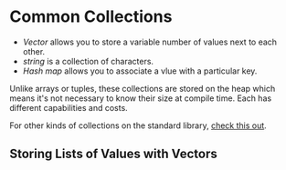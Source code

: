 # Common Collections

- *Vector* allows you to store a variable number of values next to each other.
- *string* is a collection of characters.
- *Hash map* allows you to associate a vlue with a particular key.

Unlike arrays or tuples, these collections are stored on the heap which means it's not necessary to know their size at compile time. Each has different capabilities and costs.

For other kinds of collections on the standard library, [check this out](https://doc.rust-lang.org/std/collections/index.html).

## Storing Lists of Values with Vectors